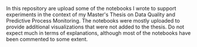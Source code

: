 In this repository are upload some of the notebooks I wrote to support experiments in the context of my Master's Thesis on Data Quality and Predictive Process Monitoring.
The notebooks were mostly uploaded to provide additional visualizations that were not added to the thesis. Do not expect much in terms of explanations, although most of the notebooks have been commented to some extent.

